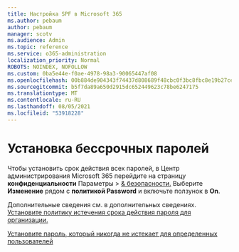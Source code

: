 ```yaml
---
title: Настройка SPF в Microsoft 365
ms.author: pebaum
author: pebaum
manager: scotv
ms.audience: Admin
ms.topic: reference
ms.service: o365-administration
localization_priority: Normal
ROBOTS: NOINDEX, NOFOLLOW
ms.custom: 0ba5e44e-f0ae-4978-98a3-90065447af08
ms.openlocfilehash: 00b884de904343f74437d808689f48cbc0f3bc8fbc8e19b27cebd1e2a68fdd71
ms.sourcegitcommit: b5f7da89a650d2915dc652449623c78be6247175
ms.translationtype: MT
ms.contentlocale: ru-RU
ms.lasthandoff: 08/05/2021
ms.locfileid: "53918228"
---
```

# <a name="set-passwords-to-never-expire"></a>Установка бессрочных паролей 

Чтобы установить срок действия всех паролей, в Центр администрирования Microsoft 365 перейдите на страницу **конфиденциальности** Параметры  >  [ &amp; безопасности.](https://portal.office.com/adminportal/home#/settings/security) Выберите **Изменение** рядом с **политикой Password** и включьте ползунок в **On**.
  
Дополнительные сведения см. в дополнительных сведениях. [Установите политику истечения срока действия пароля для организации.](https://docs.microsoft.com/microsoft-365/admin/manage/set-password-expiration-policy)
  
[Установите пароль, который никогда не истекает для определенных пользователей](https://docs.microsoft.com/microsoft-365/admin/add-users/set-password-to-never-expire)
  
